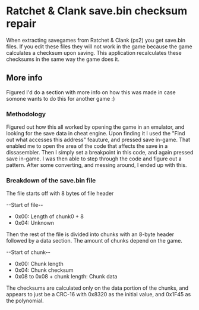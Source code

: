 # Ratchet & Clank save.bin checksum repair
When extracting savegames from Ratchet & Clank (ps2) you get save.bin files. If you edit these files they will not work in the game because the game calculates a checksum upon saving. This application recalculates these checksums in the same way the game does it.

## More info
Figured I'd do a section with more info on how this was made in case somone wants to do this for another game :)
 
 ### Methodology 
Figured out how this all worked by opening the game in an emulator, and looking for the save data in cheat engine. Upon finding it I used the "Find out what accesses this address" feauture, and pressed save in-game. That enabled me to open the area of the code that affects the save in a dissasembler. Then I simply set a breakpoint in this code, and again pressed save in-game. I was then able to step through the code and figure out a pattern. After some converting, and messing around, I ended up with this.

### Breakdown of the save.bin file
The file starts off with 8 bytes of file header

--Start of file--
* 0x00: Length of chunk0 + 8
* 0x04: Unknown


Then the rest of the file is divided into chunks with an 8-byte header followed by a data section. The amount of chunks depend on the game.

--Start of chunk--
* 0x00: Chunk length
* 0x04: Chunk checksum
* 0x08 to 0x08 + chunk length: Chunk data


The checksums are calculated only on the data portion of the chunks, and appears to just be a CRC-16 with 0x8320 as the initial value, and 0x1F45 as the polynomial.
